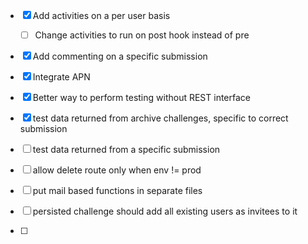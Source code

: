 - [x] Add activities on a per user basis
  - [ ] Change activities to run on post hook instead of pre
- [x] Add commenting on a specific submission
- [x] Integrate APN
- [x] Better way to perform testing without REST interface
- [x] test data returned from archive challenges, specific to correct submission
- [ ] test data returned from a specific submission
- [ ] allow delete route only when env != prod
- [ ] put mail based functions in separate files
- [ ] persisted challenge should add all existing users as invitees to it



- [ ] 
